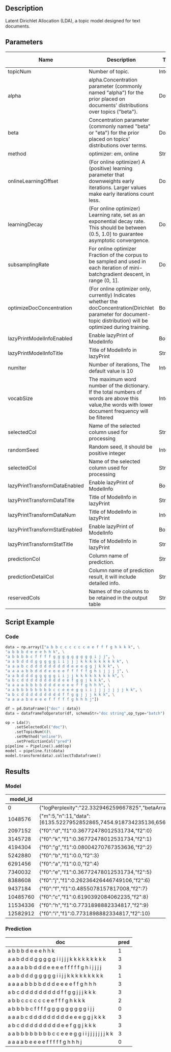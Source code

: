 ## Description
Latent Dirichlet Allocation (LDA), a topic model designed for text documents.

## Parameters
| Name | Description | Type | Required？ | Default Value |
| --- | --- | --- | --- | --- |
| topicNum | Number of topic. | Integer | ✓ |  |
| alpha | alpha.Concentration parameter (commonly named "alpha") for the prior placed on documents' distributions over topics ("beta"). | Double |  | -1.0 |
| beta | Concentration parameter (commonly named "beta" or "eta") for the prior placed on topics' distributions over terms. | Double |  | -1.0 |
| method | optimizer: em, online | String |  | "EM" |
| onlineLearningOffset | (For online optimizer) A (positive) learning parameter that downweights early iterations. Larger values make early iterations count less. | Double |  | 1024.0 |
| learningDecay | (For online optimizer)  Learning rate, set as an exponential decay rate. This should be between (0.5, 1.0] to guarantee asymptotic convergence. | Double |  | 0.51 |
| subsamplingRate | For online optimizer Fraction of the corpus to be sampled and used in each iteration of mini-batchgradient descent, in range (0, 1]. | Double |  | 0.05 |
| optimizeDocConcentration | (For online optimizer only, currently) Indicates whether the docConcentration(Dirichlet parameter for document-topic distribution) will be optimized during training. | Boolean |  | true |
| lazyPrintModelInfoEnabled | Enable lazyPrint of ModelInfo | Boolean |  | false |
| lazyPrintModelInfoTitle | Title of ModelInfo in lazyPrint | String |  | null |
| numIter | Number of iterations, The default value is 10 | Integer |  | 10 |
| vocabSize | The maximum word number of the dictionary. If the total numbers of words are above this value,the words with lower document frequency will be filtered | Integer |  | 262144 |
| selectedCol | Name of the selected column used for processing | String | ✓ |  |
| randomSeed | Random seed, it should be positive integer | Integer |  | 0 |
| selectedCol | Name of the selected column used for processing | String | ✓ |  |
| lazyPrintTransformDataEnabled | Enable lazyPrint of ModelInfo | Boolean |  | false |
| lazyPrintTransformDataTitle | Title of ModelInfo in lazyPrint | String |  | null |
| lazyPrintTransformDataNum | Title of ModelInfo in lazyPrint | Integer |  | -1 |
| lazyPrintTransformStatEnabled | Enable lazyPrint of ModelInfo | Boolean |  | false |
| lazyPrintTransformStatTitle | Title of ModelInfo in lazyPrint | String |  | null |
| predictionCol | Column name of prediction. | String | ✓ |  |
| predictionDetailCol | Column name of prediction result, it will include detailed info. | String |  |  |
| reservedCols | Names of the columns to be retained in the output table | String[] |  | null |

## Script Example
### Code
```python
data = np.array(["a b b c c c c c c e e f f f g h k k k", \
"a b b b d e e e h h k", \
"a b b b b c f f f f g g g g g g g g g i j j", \
"a a b d d d g g g g g i i j j j k k k k k k k k k", \
"a a a b c d d d d d d d d d e e e g g j k k k", \
"a a a a b b d d d e e e e f f f f f g h i j j j j", \
"a a b d d d g g g g g i i j j k k k k k k k k k", \
"a b c d d d d d d d d d e e f g g j k k k", \
"a a a a b b b b d d d e e e e f f g h h h", \
"a a b b b b b b b b c c e e e g g i i j j j j j j j k k", \
"a b c d d d d d d d d d f f g g j j j k k k", \
"a a a a b e e e e f f f f f g h h h j"])

df = pd.DataFrame({"doc" : data})
data = dataframeToOperator(df, schemaStr="doc string",op_type="batch")

op = Lda()\
    .setSelectedCol("doc")\
    .setTopicNum(6)\
    .setMethod("online")\
    .setPredictionCol("pred")
pipeline = Pipeline().add(op)
model = pipeline.fit(data)
model.transform(data).collectToDataframe()
```

## Results
### Model

| model_id   | model_info |
| --- | --- |
| 0          | {"logPerplexity":"22.332946259667825","betaArray":"[0.2,0.2,0.2,0.2,0.2]","logLikelihood":"-915.6507966463809","method":"\"online\"","alphaArray":"[0.16926092344987234,0.17828690973899627,0.17282213771078062,0.18555794554097874,0.15898463316059516]","topicNum":"5","vocabularySize":"11"} |
| 1048576    | {"m":5,"n":11,"data":[6135.5227952852865,7454.918734235136,6569.887273287071,7647.590029783137,7459.37196542985,6689.783286316853,8396.842418256507,7771.120258275389,7497.94247894282,7983.617922597562,7975.470848777338,7114.413879475893,8420.381073064213,6747.377398176922,6959.728145538011,7368.902852508116,7635.5968635989275,6734.522904998126,6792.566021565353,6487.885790775943,8086.932892160501,8443.888239756887,7227.0417299467745,7561.023252667202,6264.97808011349,6964.080980387547,8234.247108608217,8263.190977757107,7872.088651923572,7725.669369347696,7591.453097717432,7733.627117746213,6595.2753568320295,8158.346230399092,7765.777648163369,6456.891859572009,6814.768507000475,6612.17371610521,6506.877213010642,7166.140342089344,7588.370517354863,7645.016947338933,8929.620632942893,6855.855247335312,7263.088264847597,7993.009126022237,7302.794183756114,6074.524636118613,6386.578740892538,8465.84700774072,7242.276290933901,7257.474039179472,7676.72445702261,6733.70550536632,7577.265607033211]} |
| 2097152    | {"f0":"d","f1":0.36772478012531734,"f2":0} |
| 3145728    | {"f0":"k","f1":0.36772478012531734,"f2":1} |
| 4194304    | {"f0":"g","f1":0.08004270767353636,"f2":2} |
| 5242880    | {"f0":"b","f1":0.0,"f2":3} |
| 6291456    | {"f0":"a","f1":0.0,"f2":4} |
| 7340032    | {"f0":"e","f1":0.36772478012531734,"f2":5} |
| 8388608    | {"f0":"j","f1":0.26236426446749106,"f2":6} |
| 9437184    | {"f0":"f","f1":0.4855078157817008,"f2":7} |
| 10485760   | {"f0":"c","f1":0.6190392084062235,"f2":8} |
| 11534336   | {"f0":"h","f1":0.7731898882334817,"f2":9} |
| 12582912   | {"f0":"i","f1":0.7731898882334817,"f2":10} |


### Prediction

| doc        | pred       |
| --- | --- |
| a b b b d e e e h h k | 1          |
| a a b d d d g g g g g i i j j j k k k k k k k k k | 3          |
| a a a a b b d d d e e e e f f f f f g h i j j j j | 3          |
| a a b d d d g g g g g i i j j k k k k k k k k k | 1          |
| a a a a b b b b d d d e e e e f f g h h h | 3          |
| a b c d d d d d d d d d f f g g j j j k k k | 3          |
| a b b c c c c c c e e f f f g h k k k | 2          |
| a b b b b c f f f f g g g g g g g g g i j j | 0          |
| a a a b c d d d d d d d d d e e e g g j k k k | 3          |
| a b c d d d d d d d d d e e f g g j k k k | 3          |
| a a b b b b b b b b c c e e e g g i i j j j j j j j k k | 3          |
| a a a a b e e e e f f f f f g h h h j | 0          |
